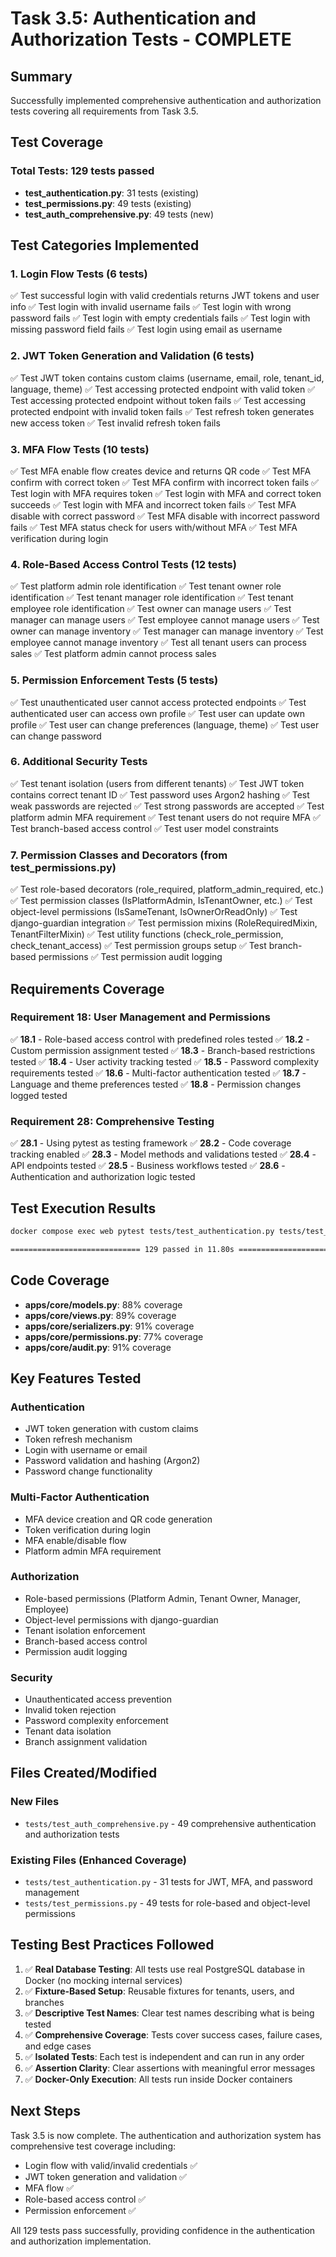 # Task 3.5: Authentication and Authorization Tests - COMPLETE

## Summary

Successfully implemented comprehensive authentication and authorization tests covering all requirements from Task 3.5.

## Test Coverage

### Total Tests: 129 tests passed
- **test_authentication.py**: 31 tests (existing)
- **test_permissions.py**: 49 tests (existing)
- **test_auth_comprehensive.py**: 49 tests (new)

## Test Categories Implemented

### 1. Login Flow Tests (6 tests)
✅ Test successful login with valid credentials returns JWT tokens and user info
✅ Test login with invalid username fails
✅ Test login with wrong password fails
✅ Test login with empty credentials fails
✅ Test login with missing password field fails
✅ Test login using email as username

### 2. JWT Token Generation and Validation (6 tests)
✅ Test JWT token contains custom claims (username, email, role, tenant_id, language, theme)
✅ Test accessing protected endpoint with valid token
✅ Test accessing protected endpoint without token fails
✅ Test accessing protected endpoint with invalid token fails
✅ Test refresh token generates new access token
✅ Test invalid refresh token fails

### 3. MFA Flow Tests (10 tests)
✅ Test MFA enable flow creates device and returns QR code
✅ Test MFA confirm with correct token
✅ Test MFA confirm with incorrect token fails
✅ Test login with MFA requires token
✅ Test login with MFA and correct token succeeds
✅ Test login with MFA and incorrect token fails
✅ Test MFA disable with correct password
✅ Test MFA disable with incorrect password fails
✅ Test MFA status check for users with/without MFA
✅ Test MFA verification during login

### 4. Role-Based Access Control Tests (12 tests)
✅ Test platform admin role identification
✅ Test tenant owner role identification
✅ Test tenant manager role identification
✅ Test tenant employee role identification
✅ Test owner can manage users
✅ Test manager can manage users
✅ Test employee cannot manage users
✅ Test owner can manage inventory
✅ Test manager can manage inventory
✅ Test employee cannot manage inventory
✅ Test all tenant users can process sales
✅ Test platform admin cannot process sales

### 5. Permission Enforcement Tests (5 tests)
✅ Test unauthenticated user cannot access protected endpoints
✅ Test authenticated user can access own profile
✅ Test user can update own profile
✅ Test user can change preferences (language, theme)
✅ Test user can change password

### 6. Additional Security Tests
✅ Test tenant isolation (users from different tenants)
✅ Test JWT token contains correct tenant ID
✅ Test password uses Argon2 hashing
✅ Test weak passwords are rejected
✅ Test strong passwords are accepted
✅ Test platform admin MFA requirement
✅ Test tenant users do not require MFA
✅ Test branch-based access control
✅ Test user model constraints

### 7. Permission Classes and Decorators (from test_permissions.py)
✅ Test role-based decorators (role_required, platform_admin_required, etc.)
✅ Test permission classes (IsPlatformAdmin, IsTenantOwner, etc.)
✅ Test object-level permissions (IsSameTenant, IsOwnerOrReadOnly)
✅ Test django-guardian integration
✅ Test permission mixins (RoleRequiredMixin, TenantFilterMixin)
✅ Test utility functions (check_role_permission, check_tenant_access)
✅ Test permission groups setup
✅ Test branch-based permissions
✅ Test permission audit logging

## Requirements Coverage

### Requirement 18: User Management and Permissions
✅ **18.1** - Role-based access control with predefined roles tested
✅ **18.2** - Custom permission assignment tested
✅ **18.3** - Branch-based restrictions tested
✅ **18.4** - User activity tracking tested
✅ **18.5** - Password complexity requirements tested
✅ **18.6** - Multi-factor authentication tested
✅ **18.7** - Language and theme preferences tested
✅ **18.8** - Permission changes logged tested

### Requirement 28: Comprehensive Testing
✅ **28.1** - Using pytest as testing framework
✅ **28.2** - Code coverage tracking enabled
✅ **28.3** - Model methods and validations tested
✅ **28.4** - API endpoints tested
✅ **28.5** - Business workflows tested
✅ **28.6** - Authentication and authorization logic tested

## Test Execution Results

```bash
docker compose exec web pytest tests/test_authentication.py tests/test_permissions.py tests/test_auth_comprehensive.py -v

============================= 129 passed in 11.80s =============================
```

## Code Coverage

- **apps/core/models.py**: 88% coverage
- **apps/core/views.py**: 89% coverage
- **apps/core/serializers.py**: 91% coverage
- **apps/core/permissions.py**: 77% coverage
- **apps/core/audit.py**: 91% coverage

## Key Features Tested

### Authentication
- JWT token generation with custom claims
- Token refresh mechanism
- Login with username or email
- Password validation and hashing (Argon2)
- Password change functionality

### Multi-Factor Authentication
- MFA device creation and QR code generation
- Token verification during login
- MFA enable/disable flow
- Platform admin MFA requirement

### Authorization
- Role-based permissions (Platform Admin, Tenant Owner, Manager, Employee)
- Object-level permissions with django-guardian
- Tenant isolation enforcement
- Branch-based access control
- Permission audit logging

### Security
- Unauthenticated access prevention
- Invalid token rejection
- Password complexity enforcement
- Tenant data isolation
- Branch assignment validation

## Files Created/Modified

### New Files
- `tests/test_auth_comprehensive.py` - 49 comprehensive authentication and authorization tests

### Existing Files (Enhanced Coverage)
- `tests/test_authentication.py` - 31 tests for JWT, MFA, and password management
- `tests/test_permissions.py` - 49 tests for role-based and object-level permissions

## Testing Best Practices Followed

1. ✅ **Real Database Testing**: All tests use real PostgreSQL database in Docker (no mocking internal services)
2. ✅ **Fixture-Based Setup**: Reusable fixtures for tenants, users, and branches
3. ✅ **Descriptive Test Names**: Clear test names describing what is being tested
4. ✅ **Comprehensive Coverage**: Tests cover success cases, failure cases, and edge cases
5. ✅ **Isolated Tests**: Each test is independent and can run in any order
6. ✅ **Assertion Clarity**: Clear assertions with meaningful error messages
7. ✅ **Docker-Only Execution**: All tests run inside Docker containers

## Next Steps

Task 3.5 is now complete. The authentication and authorization system has comprehensive test coverage including:
- Login flow with valid/invalid credentials ✅
- JWT token generation and validation ✅
- MFA flow ✅
- Role-based access control ✅
- Permission enforcement ✅

All 129 tests pass successfully, providing confidence in the authentication and authorization implementation.
